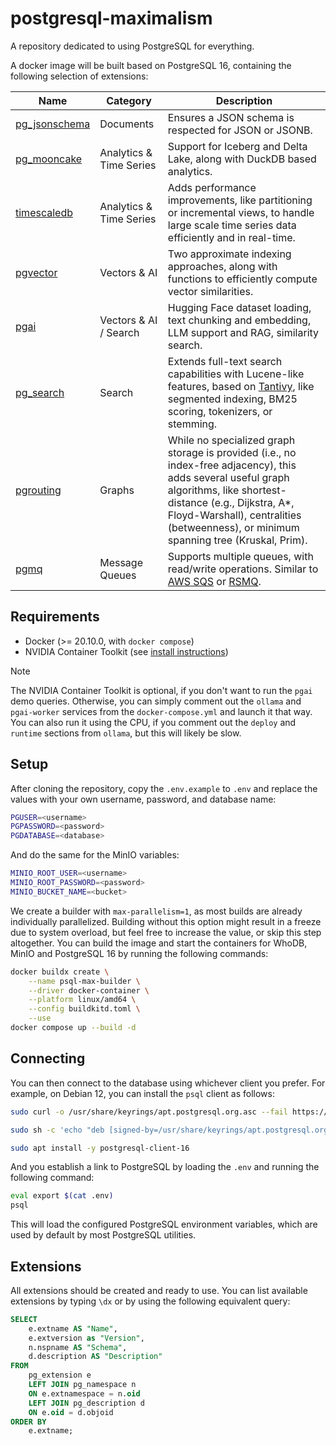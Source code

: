 # postgresql-maximalism

A repository dedicated to using PostgreSQL for everything.

A docker image will be built based on PostgreSQL 16, containing the following selection of extensions:

| Name | Category | Description |
|------|----------|-------------|
| [pg_jsonschema](https://github.com/supabase/pg_jsonschema) | Documents | Ensures a JSON schema is respected for JSON or JSONB. |
| [pg_mooncake](https://github.com/Mooncake-Labs/pg_mooncake) | Analytics & Time Series | Support for Iceberg and Delta Lake, along with DuckDB based analytics. |
| [timescaledb](https://github.com/timescale/timescaledb) | Analytics & Time Series | Adds performance improvements, like partitioning or incremental views, to handle large scale time series data efficiently and in real-time. |
| [pgvector](https://github.com/pgvector/pgvector) | Vectors & AI | Two approximate indexing approaches, along with functions to efficiently compute vector similarities. |
| [pgai](https://docs.timescale.com/ai/latest/) | Vectors & AI / Search | Hugging Face dataset loading, text chunking and embedding, LLM support and RAG, similarity search. |
| [pg_search](https://github.com/paradedb/paradedb) | Search | Extends full-text search capabilities with Lucene-like features, based on [Tantivy](https://github.com/quickwit-oss/tantivy), like segmented indexing, BM25 scoring, tokenizers, or stemming. |
| [pgrouting](https://github.com/pgRouting/pgrouting) | Graphs | While no specialized graph storage is provided (i.e., no index-free adjacency), this adds several useful graph algorithms, like shortest-distance (e.g., Dijkstra, A*, Floyd-Warshall), centralities (betweenness), or minimum spanning tree (Kruskal, Prim). |
| [pgmq](https://github.com/tembo-io/pgmq) | Message Queues | Supports multiple queues, with read/write operations. Similar to [AWS SQS](https://aws.amazon.com/sqs/) or [RSMQ](https://github.com/smrchy/rsmq). |

## Requirements

- Docker (>= 20.10.0, with `docker compose`)
- NVIDIA Container Toolkit (see [install instructions](https://docs.nvidia.com/datacenter/cloud-native/container-toolkit/latest/install-guide.html))

> [!NOTE]
> The NVIDIA Container Toolkit is optional, if you don't want to run the `pgai` demo queries. Otherwise, you can simply comment out the `ollama` and `pgai-worker` services from the `docker-compose.yml` and launch it that way. You can also run it using the CPU, if you comment out the `deploy` and `runtime` sections from `ollama`, but this will likely be slow.

## Setup

After cloning the repository, copy the `.env.example` to `.env` and replace the values with your own username, password, and database name:

```bash
PGUSER=<username>
PGPASSWORD=<password>
PGDATABASE=<database>
```

And do the same for the MinIO variables:

```bash
MINIO_ROOT_USER=<username>
MINIO_ROOT_PASSWORD=<password>
MINIO_BUCKET_NAME=<bucket>
```

We create a builder with `max-parallelism=1`, as most builds are already individually parallelized. Building without this option might result in a freeze due to system overload, but feel free to increase the value, or skip this step altogether. You can build the image and start the containers for WhoDB, MinIO and PostgreSQL 16 by running the following commands:

```bash
docker buildx create \
    --name psql-max-builder \
    --driver docker-container \
    --platform linux/amd64 \
    --config buildkitd.toml \
    --use
docker compose up --build -d
```

## Connecting

You can then connect to the database using whichever client you prefer. For example, on Debian 12, you can install the `psql` client as follows:

```bash
sudo curl -o /usr/share/keyrings/apt.postgresql.org.asc --fail https://www.postgresql.org/media/keys/ACCC4CF8.asc

sudo sh -c 'echo "deb [signed-by=/usr/share/keyrings/apt.postgresql.org.asc] https://apt.postgresql.org/pub/repos/apt $(lsb_release -cs)-pgdg main" > /etc/apt/sources.list.d/pgdg.list'

sudo apt install -y postgresql-client-16
```

And you establish a link to PostgreSQL by loading the `.env` and running the following command:

```bash
eval export $(cat .env)
psql
```

This will load the configured PostgreSQL environment variables, which are used by default by most PostgreSQL utilities.

## Extensions

All extensions should be created and ready to use. You can list available extensions by typing `\dx` or by using the following equivalent query:

```sql
SELECT
    e.extname AS "Name",
    e.extversion as "Version",
    n.nspname AS "Schema",
    d.description AS "Description"
FROM
    pg_extension e
    LEFT JOIN pg_namespace n
    ON e.extnamespace = n.oid
    LEFT JOIN pg_description d
    ON e.oid = d.objoid
ORDER BY
    e.extname;
```
